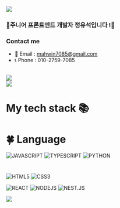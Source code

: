 <img src="https://capsule-render.vercel.app/api?height=300&text=Welcome%20mahwin's%20github!&type=Waving&fontAlignY=42&fontColor=dfe6e9&fontSize=50&animation=twinkling" style="max-width: 100%">

### 🥚주니어 프론트엔드 개발자 정유석입니다 !🥚

### Contact me

* 📨  Email   : mahwin7085@gmail.com
* 📞  Phone : 010-2759-7085
<br />

<img src="http://mazassumnida.wtf/api/v2/generate_badge?boj=mahwin7085" />
<br />
<img  src="https://github-readme-stats.vercel.app/api?username=mahwin&show_icons=true" />
<br />

# My tech stack 📚

# 🍀 Language
![JAVASCRIPT](https://img.shields.io/badge/-Javascript-F7DF1E?style=for-the-badge&amp;logo=Javascript&amp;logoColor=black)
![TYPESCRIPT](https://img.shields.io/badge/-Typescript-007ACC?style=for-the-badge&amp;logo=Typescript&amp;logoColor=white)
![PYTHON](https://img.shields.io/badge/-Python-007ACC?style=for-the-badge&amp;logo=Python&amp;logoColor=white)

# 
![HTML5](https://img.shields.io/badge/-HTML5-E34F26?style=for-the-badge&amp;logo=HTML5&amp;logoColor=white)
![CSS3](https://img.shields.io/badge/-CSS3-1572B6?style=for-the-badge&amp;logo=CSS3&amp;logoColor=white)

![REACT](https://img.shields.io/badge/-React-222222?style=for-the-badge&amp;logo=react&amp)
![NODEJS](https://img.shields.io/badge/-Nodejs-43853d?style=for-the-badge&amp;logo=Node.js&amp;logoColor=white)
![NEST.JS](https://img.shields.io/badge/-Nestjs-43853d?style=for-the-badge&amp;logo=Nest.js&amp;logoColor=white)



<img src="https://capsule-render.vercel.app/api?type=waving&color=timeAuto&height=300&section=footer"/>






